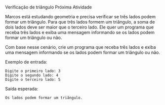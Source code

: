 Verificação de triângulo
Próxima Atividade

Marcos está estudando geometria e precisa verificar se três lados podem formar um triângulo. 
Para que três lados formem um triângulo, a soma de dois lados deve ser maior que o terceiro 
lado. Ele quer um programa que receba três lados e exiba uma mensagem informando se os lados
podem formar um triângulo ou não.

Com base nesse cenário, crie um programa que receba três lados e exiba uma mensagem informando
se os lados podem formar um triângulo ou não.

Exemplo de entrada:
```
Digite o primeiro lado: 3 
Digite o segundo lado: 4 
Digite o terceiro lado: 5 
```
Saída esperada:
```
Os lados podem formar um triângulo. 
```
